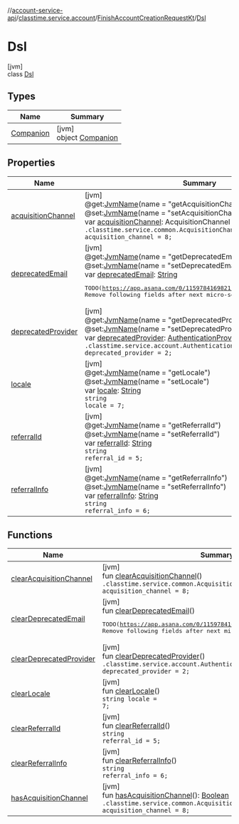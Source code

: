 //[account-service-api](../../../../index.md)/[classtime.service.account](../../index.md)/[FinishAccountCreationRequestKt](../index.md)/[Dsl](index.md)

# Dsl

[jvm]\
class [Dsl](index.md)

## Types

| Name | Summary |
|---|---|
| [Companion](-companion/index.md) | [jvm]<br>object [Companion](-companion/index.md) |

## Properties

| Name | Summary |
|---|---|
| [acquisitionChannel](acquisition-channel.md) | [jvm]<br>@get:[JvmName](https://kotlinlang.org/api/latest/jvm/stdlib/kotlin.jvm/-jvm-name/index.html)(name = &quot;getAcquisitionChannel&quot;)<br>@set:[JvmName](https://kotlinlang.org/api/latest/jvm/stdlib/kotlin.jvm/-jvm-name/index.html)(name = &quot;setAcquisitionChannel&quot;)<br>var [acquisitionChannel](acquisition-channel.md): AcquisitionChannel<br><code>.classtime.service.common.AcquisitionChannel acquisition_channel = 8;</code> |
| [deprecatedEmail](deprecated-email.md) | [jvm]<br>@get:[JvmName](https://kotlinlang.org/api/latest/jvm/stdlib/kotlin.jvm/-jvm-name/index.html)(name = &quot;getDeprecatedEmail&quot;)<br>@set:[JvmName](https://kotlinlang.org/api/latest/jvm/stdlib/kotlin.jvm/-jvm-name/index.html)(name = &quot;setDeprecatedEmail&quot;)<br>var [deprecatedEmail](deprecated-email.md): [String](https://kotlinlang.org/api/latest/jvm/stdlib/kotlin/-string/index.html)<br><pre> TODO(https://app.asana.com/0/1159784169821178/1203896436150486/f): Remove following fields after next micro-server release </pre> |
| [deprecatedProvider](deprecated-provider.md) | [jvm]<br>@get:[JvmName](https://kotlinlang.org/api/latest/jvm/stdlib/kotlin.jvm/-jvm-name/index.html)(name = &quot;getDeprecatedProvider&quot;)<br>@set:[JvmName](https://kotlinlang.org/api/latest/jvm/stdlib/kotlin.jvm/-jvm-name/index.html)(name = &quot;setDeprecatedProvider&quot;)<br>var [deprecatedProvider](deprecated-provider.md): [AuthenticationProvider](../../-authentication-provider/index.md)<br><code>.classtime.service.account.AuthenticationProvider deprecated_provider = 2;</code> |
| [locale](locale.md) | [jvm]<br>@get:[JvmName](https://kotlinlang.org/api/latest/jvm/stdlib/kotlin.jvm/-jvm-name/index.html)(name = &quot;getLocale&quot;)<br>@set:[JvmName](https://kotlinlang.org/api/latest/jvm/stdlib/kotlin.jvm/-jvm-name/index.html)(name = &quot;setLocale&quot;)<br>var [locale](locale.md): [String](https://kotlinlang.org/api/latest/jvm/stdlib/kotlin/-string/index.html)<br><code>string locale = 7;</code> |
| [referralId](referral-id.md) | [jvm]<br>@get:[JvmName](https://kotlinlang.org/api/latest/jvm/stdlib/kotlin.jvm/-jvm-name/index.html)(name = &quot;getReferralId&quot;)<br>@set:[JvmName](https://kotlinlang.org/api/latest/jvm/stdlib/kotlin.jvm/-jvm-name/index.html)(name = &quot;setReferralId&quot;)<br>var [referralId](referral-id.md): [String](https://kotlinlang.org/api/latest/jvm/stdlib/kotlin/-string/index.html)<br><code>string referral_id = 5;</code> |
| [referralInfo](referral-info.md) | [jvm]<br>@get:[JvmName](https://kotlinlang.org/api/latest/jvm/stdlib/kotlin.jvm/-jvm-name/index.html)(name = &quot;getReferralInfo&quot;)<br>@set:[JvmName](https://kotlinlang.org/api/latest/jvm/stdlib/kotlin.jvm/-jvm-name/index.html)(name = &quot;setReferralInfo&quot;)<br>var [referralInfo](referral-info.md): [String](https://kotlinlang.org/api/latest/jvm/stdlib/kotlin/-string/index.html)<br><code>string referral_info = 6;</code> |

## Functions

| Name | Summary |
|---|---|
| [clearAcquisitionChannel](clear-acquisition-channel.md) | [jvm]<br>fun [clearAcquisitionChannel](clear-acquisition-channel.md)()<br><code>.classtime.service.common.AcquisitionChannel acquisition_channel = 8;</code> |
| [clearDeprecatedEmail](clear-deprecated-email.md) | [jvm]<br>fun [clearDeprecatedEmail](clear-deprecated-email.md)()<br><pre> TODO(https://app.asana.com/0/1159784169821178/1203896436150486/f): Remove following fields after next micro-server release </pre> |
| [clearDeprecatedProvider](clear-deprecated-provider.md) | [jvm]<br>fun [clearDeprecatedProvider](clear-deprecated-provider.md)()<br><code>.classtime.service.account.AuthenticationProvider deprecated_provider = 2;</code> |
| [clearLocale](clear-locale.md) | [jvm]<br>fun [clearLocale](clear-locale.md)()<br><code>string locale = 7;</code> |
| [clearReferralId](clear-referral-id.md) | [jvm]<br>fun [clearReferralId](clear-referral-id.md)()<br><code>string referral_id = 5;</code> |
| [clearReferralInfo](clear-referral-info.md) | [jvm]<br>fun [clearReferralInfo](clear-referral-info.md)()<br><code>string referral_info = 6;</code> |
| [hasAcquisitionChannel](has-acquisition-channel.md) | [jvm]<br>fun [hasAcquisitionChannel](has-acquisition-channel.md)(): [Boolean](https://kotlinlang.org/api/latest/jvm/stdlib/kotlin/-boolean/index.html)<br><code>.classtime.service.common.AcquisitionChannel acquisition_channel = 8;</code> |
